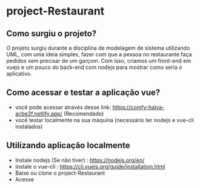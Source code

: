 # project-Restaurant

## Como surgiu o projeto?
O projeto surgiu durante a disciplina de modelagem de sistema utilizando UML, com uma ideia simples, fazer com que a pessoa no restaurante faça pedidos sem precisar de um garçom. Com isso, criamos um front-end em vuejs e um pouco do back-end com nodejs para mostrar como seria o aplicativo.

## Como acessar e testar a aplicação vue?
- você pode acessar através desse link: https://comfy-halva-acbe2f.netlify.app/ (Recomendado)
- você testar localmente na sua máquina (necessário ter nodejs e vue-cli instalados)

## Utilizando aplicação localmente
- Instale nodejs (Se não tiver) : https://nodejs.org/en/
- Instale o vue-cli : https://cli.vuejs.org/guide/installation.html
- Baixe ou clone o project-Restaurant
- Acesse 
